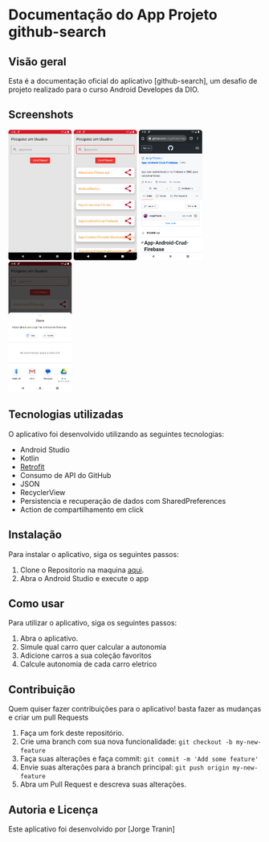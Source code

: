 # Documentação do App Projeto github-search

## Visão geral

Esta é a documentação oficial do aplicativo [github-search], um desafio de projeto realizado para o
curso Android Developes da DIO.

## Screenshots

<img src="/image/Screenshot_Tela_Vazia.png" width=25%>   <img src="/image/Screenshot_Tela_repositorios.png" width=25%>   <img src="/image/Screenshot_Click_item_list.png" width=25%> <img src="/image/Screenshot_compartilhamento_repos.png" width=25%>

## Tecnologias utilizadas

O aplicativo foi desenvolvido utilizando as seguintes tecnologias:

- Android Studio
- Kotlin
- [Retrofit](https://square.github.io/retrofit/)
- Consumo de API do GitHub
- JSON
- RecyclerView
- Persistencia e recuperação de dados com SharedPreferences
- Action de compartilhamento em click

## Instalação

Para instalar o aplicativo, siga os seguintes passos:

1. Clone o Repositorio na maquina [aqui](https://github.com/JorgeTranin/EletriCarApp_DIO.ME.git).
2. Abra o Android Studio e execute o app

## Como usar

Para utilizar o aplicativo, siga os seguintes passos:

1. Abra o aplicativo.
2. Simule qual carro quer calcular a autonomia
3. Adicione carros a sua coleção favoritos
4. Calcule autonomia de cada carro eletrico

## Contribuição

Quem quiser fazer contribuições para o aplicativo! basta fazer as mudanças e criar um pull Requests

1. Faça um fork deste repositório.
2. Crie uma branch com sua nova funcionalidade: `git checkout -b my-new-feature`
3. Faça suas alterações e faça commit: `git commit -m 'Add some feature'`
4. Envie suas alterações para a branch principal: `git push origin my-new-feature`
5. Abra um Pull Request e descreva suas alterações.

## Autoria e Licença

Este aplicativo foi desenvolvido por [Jorge Tranin]
